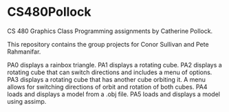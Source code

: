 # CS480Pollock
CS 480 Graphics Class Programming assignments by Catherine Pollock.

This repository contains the group projects for Conor Sullivan and Pete Rahmanifar.

PA0 displays a rainbox triangle.
PA1 displays a rotating cube.
PA2 displays a rotating cube that can switch directions and includes a menu of options.
PA3 displays a rotating cube that has another cube orbiting it. A menu allows for switching directions of orbit and rotation of both cubes.
PA4 loads and displays a model from a .obj file.
PA5 loads and displays a model using assimp.
